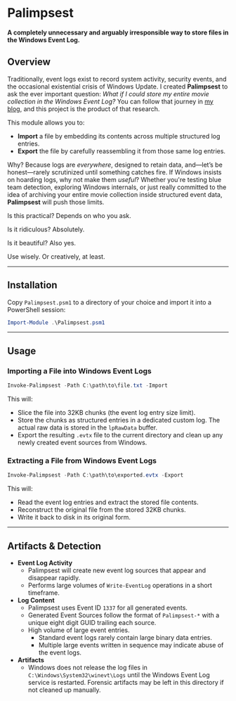 # Palimpsest

**A completely unnecessary and arguably irresponsible way to store files in the Windows Event Log.**
## Overview

Traditionally, event logs exist to record system activity, security events, and the occasional existential crisis of Windows Update. I created **Palimpsest** to ask the ever important question: _What if I could store my entire movie collection in the Windows Event Log?_ You can follow that journey in [my blog](https://blog.rice.is/post/logjam/), and this project is the product of that research.

This module allows you to:

- **Import** a file by embedding its contents across multiple structured log entries.
- **Export** the file by carefully reassembling it from those same log entries.

Why? Because logs are _everywhere_, designed to retain data, and—let’s be honest—rarely scrutinized until something catches fire. If Windows insists on hoarding logs, why not make them _useful_? Whether you're testing blue team detection, exploring Windows internals, or just really committed to the idea of archiving your entire movie collection inside structured event data, **Palimpsest** will push those limits.

Is this practical? Depends on who you ask. 

Is it ridiculous? Absolutely. 

Is it beautiful? Also yes.

Use wisely. Or creatively, at least.

---

## Installation

Copy `Palimpsest.psm1` to a directory of your choice and import it into a PowerShell session:

```powershell
Import-Module .\Palimpsest.psm1
```

---

## Usage

### Importing a File into Windows Event Logs

```powershell
Invoke-Palimpsest -Path C:\path\to\file.txt -Import
```

This will:

- Slice the file into 32KB chunks (the event log entry size limit).
- Store the chunks as structured entries in a dedicated custom log. The actual raw data is stored in the `lpRawData` buffer.
- Export the resulting `.evtx` file to the current directory and clean up any newly created event sources from Windows.

### Extracting a File from Windows Event Logs

```powershell
Invoke-Palimpsest -Path C:\path\to\exported.evtx -Export
```

This will:

- Read the event log entries and extract the stored file contents.
- Reconstruct the original file from the stored 32KB chunks.
- Write it back to disk in its original form.

---

## Artifacts & Detection

- **Event Log Activity**
    - Palimpsest will create new event log sources that appear and disappear rapidly.
    - Performs large volumes of `Write-EventLog` operations in a short timeframe.
- **Log Content**
    - Palimpsest uses Event ID `1337` for all generated events.
    - Generated Event Sources follow the format of `Palimpsest-*` with a unique eight digit GUID trailing each source.
    - High volume of large event entries. 
	    - Standard event logs rarely contain large binary data entries. 
	    - Multiple large events written in sequence may indicate abuse of the event logs.
- **Artifacts**
    - Windows does not release the log files in `C:\Windows\System32\winevt\Logs` until the Windows Event Log service is restarted. Forensic artifacts may be left in this directory if not cleaned up manually.
